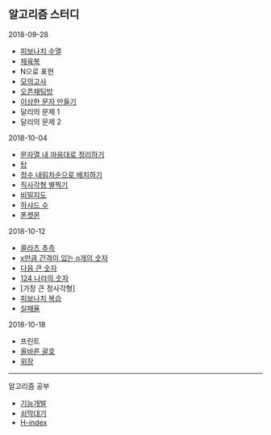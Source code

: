 알고리즘 스터디
---

2018-09-28
- [피보나치 수열]
- [체육복]
- N으로 표현
- [모의고사]
- [오픈채팅방]
- [이상한 문자 만들기]
- 달리의 문제 1
- 달리의 문제 2

2018-10-04
- [문자열 내 마음대로 정리하기]
- [탑]
- [정수 내림차순으로 배치하기]
- [직사각형 별찍기]
- [비밀지도]
- [하샤드 수]
- [폰켓몬]

2018-10-12
- [콜라츠 추측]
- [x만큼 간격이 있는 n개의 숫자]
- [다음 큰 숫자]
- [124 나라의 숫자]
- [가장 큰 정사각형]
- [피보나치 복습]
- [실패율]

2018-10-18
- 프린트
- [올바른 괄호]
- [위장]
------------------------------

알고리즘 공부
- [기능개발]
- [쇠막대기]
- [H-index]

[기능개발]: https://gist.github.com/cohily12/63a3e5fda521ce524c561f98f5a66d0b
[쇠막대기]: https://gist.github.com/cohily12/9decafe75046334ab471005af39a8be4
[H-index]: https://gist.github.com/cohily12/503ca570df45d75ddd41dbdaf7cbfff9

[피보나치 수열]: https://gist.github.com/cohily12/27cd16817c1299694a19a8c7e76966e9
[체육복]: https://gist.github.com/cohily12/837c77b95fedd16a58703c8ab0faa4c6
[모의고사]: https://gist.github.com/cohily12/bb6cb26400df069baf09f50b857e72be
[오픈채팅방]: https://gist.github.com/cohily12/2786d727d8f5a98dc1781560edcedf1c
[이상한 문자 만들기]: https://gist.github.com/cohily12/bed3d91da11e257a3352908cf0972126

[문자열 내 마음대로 정리하기]: https://gist.github.com/cohily12/9cee224aeacef4b3103f2393cc20b194
[탑]: https://gist.github.com/cohily12/be06f4c7f906b15b10fb13d5ecb2f398
[정수 내림차순으로 배치하기]: https://gist.github.com/cohily12/0c76c5bf06e326c3e2ff761afdc6824d
[직사각형 별찍기]: https://gist.github.com/cohily12/067b57559c05ebaacc99bd0e086a75a7
[비밀지도]: https://gist.github.com/cohily12/c67ce9a97ca3b6df3340aa8bcc25d787
[하샤드 수]: https://gist.github.com/cohily12/43bba158b8f0bc2bb72402182aec105f
[폰켓몬]: https://gist.github.com/cohily12/f3945f7200a62c9e6149043ee525e80b

[콜라츠 추측]: https://gist.github.com/cohily12/52ff64dc8a6b3eba73640e69d65edf8a
[x만큼 간격이 있는 n개의 숫자]: https://gist.github.com/cohily12/18dd25a92ce714d3720e705be6357851
[다음 큰 숫자]: https://gist.github.com/cohily12/730959c9f783ea3b78290b205e0e7ca8
[피보나치 복습]: https://gist.github.com/cohily12/2a9933cb12ff5d7e12fc4f4b93994d2f
[124 나라의 숫자]: https://gist.github.com/cohily12/6c779cca6dd59761bb33de2fe7d0e516
[실패율]: https://gist.github.com/cohily12/d309f12143ef50207f1bb2f50d1a2568

[올바른 괄호]: https://gist.github.com/cohily12/a07657b756c0522450e711046b510ad4
[위장]: https://gist.github.com/cohily12/21fae1e829976653734982b87be33e41
